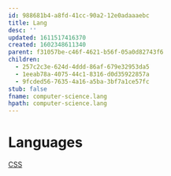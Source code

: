 ```yaml
---
id: 988681b4-a8fd-41cc-90a2-12e0adaaaebc
title: Lang
desc: ''
updated: 1611517416370
created: 1602348611340
parent: f31057be-c46f-4621-b56f-05a0d82743f6
children:
  - 257c2c3e-624d-4ddd-86af-679e32953da5
  - 1eeab78a-4075-44c1-8316-d0d35922857a
  - 9fcded56-7635-4a16-a5ba-3bf7a1ce57fc
stub: false
fname: computer-science.lang
hpath: computer-science.lang
---
```

# Languages

[CSS](257c2c3e-624d-4ddd-86af-679e32953da5)

